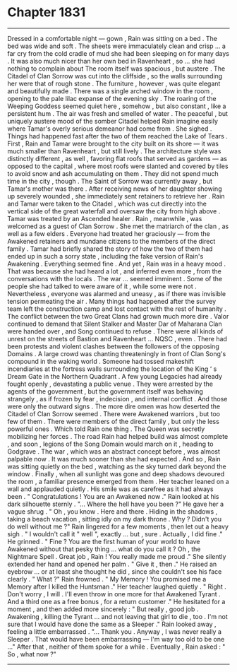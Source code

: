 
# Chapter 1831


---

Dressed in a comfortable night — gown , Rain was sitting on a bed . The bed was wide and soft . The sheets were immaculately clean and crisp ... a far cry from the cold cradle of mud she had been sleeping on for many days .
It was also much nicer than her own bed in Ravenheart , so ... she had nothing to complain about The room itself was spacious , but austere . The Citadel of Clan Sorrow was cut into the cliffside , so the walls surrounding her were that of rough stone . The furniture , however , was quite elegant and beautifully made .
There was a single arched window in the room , opening to the pale lilac expanse of the evening sky . The roaring of the Weeping Goddess seemed quiet here , somehow , but also constant , like a persistent hum .
The air was fresh and smelled of water .
The peaceful , but uniquely austere mood of the somber Citadel helped Rain imagine easily where Tamar's overly serious demeanor had come from .
She sighed .
Things had happened fast after the two of them reached the Lake of Tears . First , Rain and Tamar were brought to the city built on its shore — it was much smaller than Ravenheart , but still lively . The architecture style was distinctly different , as well , favoring flat roofs that served as gardens — as opposed to the capital , where most roofs were slanted and covered by tiles to avoid snow and ash accumulating on them .
They did not spend much time in the city , though .
The Saint of Sorrow was currently away , but Tamar's mother was there . After receiving news of her daughter showing up severely wounded , she immediately sent retainers to retrieve her .
Rain and Tamar were taken to the Citadel , which was cut directly into the vertical side of the great waterfall and oversaw the city from high above .
Tamar was treated by an Ascended healer . Rain , meanwhile , was welcomed as a guest of Clan Sorrow .
She met the matriarch of the clan , as well as a few elders . Everyone had treated her graciously — from the Awakened retainers and mundane citizens to the members of the direct family .
Tamar had briefly shared the story of how the two of them had ended up in such a sorry state , including the fake version of Rain's Awakening .
Everything seemed fine .
And yet , Rain was in a heavy mood .
That was because she had heard a lot , and inferred even more , from the conversations with the locals .
The war ... seemed imminent .
Some of the people she had talked to were aware of it , while some were not . Nevertheless , everyone was alarmed and uneasy , as if there was invisible tension permeating the air .
Many things had happened after the survey team left the construction camp and lost contact with the rest of humanity .
The conflict between the two Great Clans had grown much more dire . Valor continued to demand that Silent Stalker and Master Dar of Maharana Clan were handed over , and Song continued to refuse . There were all kinds of unrest on the streets of Bastion and Ravenheart ... NQSC , even .
There had been protests and violent clashes between the followers of the opposing Domains . A large crowd was chanting threateningly in front of Clan Song's compound in the waking world .
Someone had tossed makeshift incendiaries at the fortress walls surrounding the location of the King ‘ s Dream Gate in the Northern Quadrant . A few young Legacies had already fought openly , devastating a public venue . They were arrested by the agents of the government , but the government itself was behaving strangely , as if frozen by fear , indecision , and internal conflict .
And those were only the outward signs .
The more dire omen was how deserted the Citadel of Clan Sorrow seemed . There were Awakened warriors , but too few of them . There were members of the direct family , but only the less powerful ones .
Which told Rain one thing .
The Queen was secretly mobilizing her forces .
The road Rain had helped build was almost complete , and soon , legions of the Song Domain would march on it , heading to Godgrave .
The war , which was an abstract concept before , was almost palpable now .
It was much sooner than she had expected .
And so , Rain was sitting quietly on the bed , watching as the sky turned dark beyond the window .
Finally , when all sunlight was gone and deep shadows devoured the room , a familiar presence emerged from them .
Her teacher leaned on a wall and applauded quietly . His smile was as carefree as it had always been .
" Congratulations ! You are an Awakened now ."
Rain looked at his dark silhouette sternly .
"... Where the hell have you been ?"
He gave her a vague shrug .
" Oh , you know . Here and there . Hiding in the shadows , taking a beach vacation , sitting idly on my dark throne . Why ? Didn't you do well without me ?"
Rain lingered for a few moments , then let out a heavy sigh .
" I wouldn't call it " well ", exactly ... but , sure .
Actually , I did fine ."
He grinned .
" Fine ? You are the first human of your world to have Awakened without that pesky thing ... what do you call it ? Oh , the Nightmare Spell . Great job , Rain ! You really made me proud ."
She silently extended her hand and opened her palm .
" Give it , then ."
He raised an eyebrow ... or at least she thought he did , since she couldn't see his face clearly .
" What ?"
Rain frowned .
" My Memory ! You promised me a Memory after I killed the Huntsman ."
Her teacher laughed quietly .
" Right . Don't worry , I will . I'll even throw in one more for that Awakened Tyrant . And a third one as a free bonus , for a return customer ."
He hesitated for a moment , and then added more sincerely :
" But really , good job . Awakening , killing the Tyrant ... and not leaving that girl to die , too . I'm not sure that I would have done the same as a Sleeper ."
Rain looked away , feeling a little embarrassed .
"... Thank you . Anyway , I was never really a Sleeper . That would have been embarrassing — I'm way too old to be one ..."
After that , neither of them spoke for a while .
Eventually , Rain asked :
" So , what now ?"

---

